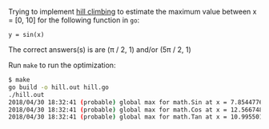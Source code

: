 Trying to implement [hill climbing](https://en.wikipedia.org/wiki/Hill_climbing) to estimate the maximum value between x = [0, 10] for the following function in `go`:

```
y = sin(x)
```

The correct answers(s) is are (π / 2, 1) and/or (5π / 2, 1)


Run `make` to run the optimization:

```sh
$ make
go build -o hill.out hill.go
./hill.out
2018/04/30 18:32:41 (probable) global max for math.Sin at x = 7.854477651926955
2018/04/30 18:32:41 (probable) global max for math.Cos at x = 12.566748149871607
2018/04/30 18:32:41 (probable) global max for math.Tan at x = 10.995501257174165
```
